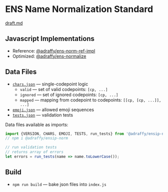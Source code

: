# ENS Name Normalization Standard

[draft.md](./draft.md)

## Javascript Implementations

* Reference: [@adraffy/ens-norm-ref-impl](https://github.com/adraffy/ens-norm-ref-impl.js)
* Optimized: [@adraffy/ens-normalize](https://github.com/adraffy/ens-normalize.js)

## Data Files 
* [`chars.json`](./chars.json) &mdash; single-codepoint logic
	* `valid` &mdash; set of valid codepoints: `[cp, ...]`
	* `ignored` &mdash; set of ignored codepoints: `[cp, ...]`
	* `mapped` &mdash; mapping from codepoint to codepoints: `[[cp, [cp, ...]], ...]`
* [`emoji.json`](./emoji.json) &mdash; allowed emoji sequences
* [`tests.json`](./tests.json) &mdash; validation tests

Data files available as imports:
```Javascript
import {VERSION, CHARS, EMOJI, TESTS, run_tests} from '@adraffy/ensip-norm'; 
// npm i @adraffy/ensip-norm

// run validation tests
// returns array of errors
let errors = run_tests(name => name.toLowerCase());
```

## Build

* `npm run build` &mdash; bake json files into `index.js`